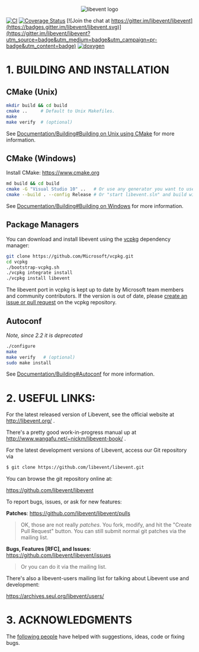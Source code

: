 <p align="center">
  <img src="https://libevent.org/libevent3.png" alt="libevent logo"/>
</p>



[![CI](https://github.com/libevent/libevent/actions/workflows/build.yml/badge.svg)](https://github.com/libevent/libevent/actions/workflows/build.yml)
[![Coverage Status](https://coveralls.io/repos/github/libevent/libevent/badge.svg)](https://coveralls.io/github/libevent/libevent)
[![Join the chat at https://gitter.im/libevent/libevent](https://badges.gitter.im/libevent/libevent.svg)](https://gitter.im/libevent/libevent?utm_source=badge&utm_medium=badge&utm_campaign=pr-badge&utm_content=badge)
[![doxygen](https://img.shields.io/badge/doxygen-documentation-blue.svg)](https://libevent.org/doc)



# 1. BUILDING AND INSTALLATION

## CMake (Unix)

```sh
mkdir build && cd build
cmake ..     # Default to Unix Makefiles.
make
make verify  # (optional)
```

See [Documentation/Building#Building on Unix using CMake](/Documentation/Building.md#building-on-unix-cmake) for more information.

## CMake (Windows)

Install CMake: <https://www.cmake.org>

```sh
md build && cd build
cmake -G "Visual Studio 10" ..   # Or use any generator you want to use. Run cmake --help for a list
cmake --build . --config Release # Or "start libevent.sln" and build with menu in Visual Studio.
```

See [Documentation/Building#Building on Windows](/Documentation/Building.md#building-on-windows) for more information.

## Package Managers

You can download and install libevent using the [vcpkg](https://github.com/Microsoft/vcpkg) dependency manager:
```sh
git clone https://github.com/Microsoft/vcpkg.git
cd vcpkg
./bootstrap-vcpkg.sh
./vcpkg integrate install
./vcpkg install libevent
```

The libevent port in vcpkg is kept up to date by Microsoft team members and community contributors. If the version is out of date, please [create an issue or pull request](https://github.com/Microsoft/vcpkg) on the vcpkg repository.

## Autoconf

*Note, since 2.2 it is deprecated*

```sh
./configure
make
make verify   # (optional)
sudo make install
```

See [Documentation/Building#Autoconf](/Documentation/Building.md#autoconf) for more information.

# 2. USEFUL LINKS:

For the latest released version of Libevent, see the official website at
<http://libevent.org/> .

There's a pretty good work-in-progress manual up at
   <http://www.wangafu.net/~nickm/libevent-book/> .

For the latest development versions of Libevent, access our Git repository
via

```sh
$ git clone https://github.com/libevent/libevent.git
```

You can browse the git repository online at:

<https://github.com/libevent/libevent>

To report bugs, issues, or ask for new features:

__Patches__: https://github.com/libevent/libevent/pulls
> OK, those are not really _patches_. You fork, modify, and hit the "Create Pull Request" button.
> You can still submit normal git patches via the mailing list.

__Bugs, Features [RFC], and Issues__: https://github.com/libevent/libevent/issues
> Or you can do it via the mailing list.

There's also a libevent-users mailing list for talking about Libevent
use and development: 

<https://archives.seul.org/libevent/users/>

# 3. ACKNOWLEDGMENTS

The [following people](/CONTRIBUTORS.md) have helped with suggestions, ideas,
code or fixing bugs.
